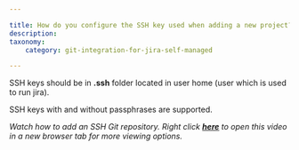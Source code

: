 ```yaml
---

title: How do you configure the SSH key used when adding a new project?
description:
taxonomy:
    category: git-integration-for-jira-self-managed

---
```

SSH keys should be in **.ssh** folder located in user home (user which is used to run jira).

SSH keys with and without passphrases are supported.

_Watch how to add an SSH Git repository. Right click_ [_**here**_](https://bigbrassband.wistia.com/medias/qmumdo048n) _to open this video_
_in a new browser tab for more viewing options._

